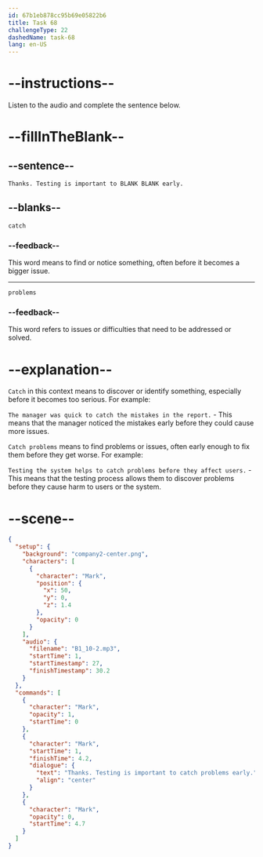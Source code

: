```yaml
---
id: 67b1eb878cc95b69e05822b6
title: Task 68
challengeType: 22
dashedName: task-68
lang: en-US
---
```


<!-- (Audio) Mark: Thanks. Testing is important to catch problems early. -->

# --instructions--

Listen to the audio and complete the sentence below.

# --fillInTheBlank--

## --sentence--

`Thanks. Testing is important to BLANK BLANK early.`

## --blanks--

`catch`

### --feedback--

This word means to find or notice something, often before it becomes a bigger issue.

---

`problems`

### --feedback--

This word refers to issues or difficulties that need to be addressed or solved.

# --explanation--

`Catch` in this context means to discover or identify something, especially before it becomes too serious. For example:

`The manager was quick to catch the mistakes in the report.` - This means that the manager noticed the mistakes early before they could cause more issues.

`Catch problems` means to find problems or issues, often early enough to fix them before they get worse. For example:

`Testing the system helps to catch problems before they affect users.` - This means that the testing process allows them to discover problems before they cause harm to users or the system.

# --scene--

```json
{
  "setup": {
    "background": "company2-center.png",
    "characters": [
      {
        "character": "Mark",
        "position": {
          "x": 50,
          "y": 0,
          "z": 1.4
        },
        "opacity": 0
      }
    ],
    "audio": {
      "filename": "B1_10-2.mp3",
      "startTime": 1,
      "startTimestamp": 27,
      "finishTimestamp": 30.2
    }
  },
  "commands": [
    {
      "character": "Mark",
      "opacity": 1,
      "startTime": 0
    },
    {
      "character": "Mark",
      "startTime": 1,
      "finishTime": 4.2,
      "dialogue": {
        "text": "Thanks. Testing is important to catch problems early.",
        "align": "center"
      }
    },
    {
      "character": "Mark",
      "opacity": 0,
      "startTime": 4.7
    }
  ]
}
```
